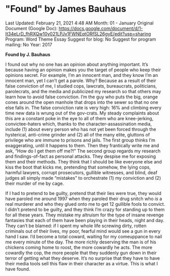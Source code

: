 # "Found" by James Bauhaus

Last Updated: February 21, 2021 4:48 AM
Month: 01 - January
Original Document (Google Doc): https://docs.google.com/document/d/1-It34eLrD_fhRXQw10y021LPJv1FWNEqtORfSL26gyE/edit?usp=sharing
Program: Word Theme Essay
Suggest for blog: No
Suggest for program mailing: No
Year: 2017

**Found by J. Bauhaus**

I found out why no one has an opinion about anything important. It’s because having an opinion makes you the target of people who keep their opinions secret. For example, I’m an innocent man, and they know I’m an innocent man, yet I can’t get a parole. Why? Because as a result of their false conviction of me, I studied cops, lawcrats, bureaucrats, politicians, parolecrats, and the media and publicized my research so that others may learn how to avoid false conviction. I’m the guy who puts the big, orange cones around the open manhole that drops into the sewer so that no one else falls in. The false conviction rate is very high: 16% and climbing every time new data is wrung out of the gov-crats. My steady complaints about this are a constant poke in the eye to all of them who are knee-jerking, convictee-haters which, thanks to the character-assassination media, include (1) about every person who has not yet been forced through the hysterical, anti-crime grinder and (2) all of the many elite, gluttons of privilege who are immune to prisons and jails. The first group thinks I’m exaggerating, until it happens to them. Then they frantically write me and ask, “How do I get them off me?!” The second group regards my research and findings-of-fact as personal attacks. They despise me for exposing them and their methods. They think that I should be like everyone else and kiss the boot that kicks me, pretending that somehow, the lying cops, harmful lawyers, corrupt prosecutors, gullible witnesses, and blind, deaf judges all simply made “mistakes” to orchestrate (1) my conviction and (2) their murder of me by cage.

If I had to pretend to be guilty, pretend that their lies were true, they would have paroled me around 1997 when they paroled their drug snitch who *is* a real murderer and who they glued onto me to get 12 gullible fools to convict. I didn’t pretend to be guilty, and they think I’m crazy for standing up to them for all these years. They mistake my altruism for the type of insane revenge fantasies that each of them have been playing in their heads, night and day. They can’t be blamed: if I spent my whole life screwing dirty, rotten criminals out of their lives, my poor, fearful mind would see a gun in every hand I saw. I’d become a total coward, waiting for my comeuppance to nail me every minute of the day. The more richly deserving the man is of his chickens coming home to roost, the more cowardly he acts. The more cowardly the cop, the more people that they suddenly gun down in their terror of getting what they deserve. It’s no surprise that they have to have their media tools sell this flaw in their character as a virtue. This is what I have found.